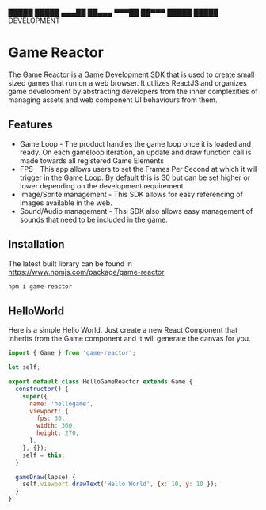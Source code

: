 █████ █████
▄▄▄██ ██▄▄▄
▀▀▀██ ██▀▀▀
█████ █████
DEVELOPMENT

# Game Reactor
The Game Reactor is a Game Development SDK that is used to create small sized games that run on a web browser. It utilizes ReactJS and organizes game development by abstracting developers from the inner complexities of managing assets and web component UI behaviours from them.

## Features
* Game Loop - The product handles the game loop once it is loaded and ready. On each gameloop iteration, an update and draw function call is made towards all registered Game Elements
* FPS - This app allows users to set the Frames Per Second at which it will trigger in the Game Loop. By default this is 30 but can be set higher or lower depending on the development requirement
* Image/Sprite management - This SDK allows for easy referencing of images available in the web.
* Sound/Audio management - Thsi SDK also allows easy management of sounds that need to be included in the game.

## Installation
The latest built library can be found in https://www.npmjs.com/package/game-reactor
```javascript
npm i game-reactor
```

## HelloWorld
Here is a simple Hello World. Just create a new React Component that inherits from the Game component and it will generate the canvas for you.
```javascript
import { Game } from 'game-reactor';

let self;

export default class HelloGameReactor extends Game {
  constructor() {
    super({
      name: 'hellogame',
      viewport: {
        fps: 30,
        width: 360,
        height: 270,
      },
    }, {});
    self = this;
  }

  gameDraw(lapse) {
    self.viewport.drawText('Hello World', {x: 10, y: 10 });
  }
}
``` 